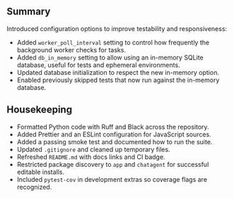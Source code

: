 ## Summary

Introduced configuration options to improve testability and responsiveness:

- Added `worker_poll_interval` setting to control how frequently the background worker checks for tasks.
- Added `db_in_memory` setting to allow using an in-memory SQLite database, useful for tests and ephemeral environments.
- Updated database initialization to respect the new in-memory option.
- Enabled previously skipped tests that now run against the in-memory database.

## Housekeeping

- Formatted Python code with Ruff and Black across the repository.
- Added Prettier and an ESLint configuration for JavaScript sources.
- Added a passing smoke test and documented how to run the suite.
- Updated `.gitignore` and cleaned up temporary files.
- Refreshed `README.md` with docs links and CI badge.
- Restricted package discovery to `app` and `chatagent` for successful editable installs.
- Included `pytest-cov` in development extras so coverage flags are recognized.

